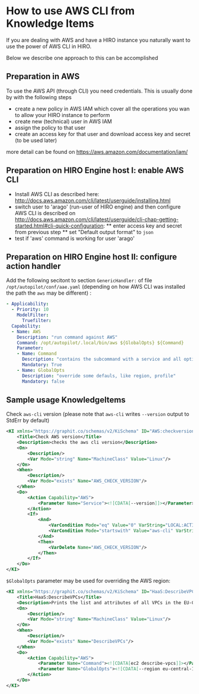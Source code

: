 How to use AWS CLI from Knowledge Items
=======================================

If you are dealing with AWS and have a HIRO instance you naturally want to use the power of AWS CLI in HIRO.

Below we describe one approach to this can be accomplished


## Preparation in AWS

To use the AWS API (through CLI) you need credentials. This is usually done by
with the following steps

* create a new policy in AWS IAM which cover all the operations you wan to allow your HIRO instance to perform
* create new (technical) user in AWS IAM
* assign the policy to that user
* create an access key for that user and download access key and secret (to be used later)

more detail can be found on https://aws.amazon.com/documentation/iam/

## Preparation on HIRO Engine host I: enable AWS CLI

* Install AWS CLI as described here: http://docs.aws.amazon.com/cli/latest/userguide/installing.html
* switch user to 'arago' (run-user of HIRO engine) and then configure AWS CLI is described on http://docs.aws.amazon.com/cli/latest/userguide/cli-chap-getting-started.html#cli-quick-configuration:
** enter access key and secret from previous step
** set "Default output format" to `json`
* test if 'aws' command is working for user 'arago'


##  Preparation on HIRO Engine host II: configure action handler

Add the following secitont to section `GenericHandler:` of file `/opt/autopilot/conf/aae.yaml` (depending on how AWS CLI was installed the path the `aws` may be different) :

```yaml
- Applicability:
  - Priority: 10
    ModelFilter:
      Truefilter:
  Capability:
  - Name: AWS
    Description: "run command against AWS"
    Command: /opt/autopilot/.local/bin/aws ${GlobalOpts} ${Command}
    Parameter:
    - Name: Command
      Description: "contains the subcommand with a service and all options and arguments"
      Mandatory: True
    - Name: GlobalOpts
      Description: "override some defauls, like region, profile"
      Mandatory: false
```

## Sample usage KnowledgeItems

Check `aws-cli` version (please note that `aws-cli` writes `--version` output to StdErr by default)

```xml
<KI xmlns="https://graphit.co/schemas/v2/KiSchema" ID="AWS:checkversion">
    <Title>Check AWS version</Title>
    <Description>checks the aws cli version</Description>
    <On>
        <Description/>
        <Var Mode="string" Name="MachineClass" Value="Linux"/>
    </On>
    <When>
        <Description/>
        <Var Mode="exists" Name="AWS_CHECK_VERSION"/>
    </When>
    <Do>
        <Action Capability="AWS">
            <Parameter Name="Service"><![CDATA[--version]]></Parameter>
        </Action>
        <If>
            <And>
                <VarCondition Mode="eq" Value="0" VarString="LOCAL:ACTIONSYSTEMRC"/>
                <VarCondition Mode="startswith" Value="aws-cli" VarString="LOCAL:ACTIONERROR"/>
            </And>
            <Then>
                <VarDelete Name="AWS_CHECK_VERSION"/>
            </Then>
        </If>
    </Do>
</KI>
```
`$GlobalOpts` parameter may be used for overriding the AWS region:

```xml
<KI xmlns="https://graphit.co/schemas/v2/KiSchema" ID="HaaS:DescribeVPCs">
    <Title>HaaS:DescribeVPCs</Title>
    <Description>Prints the list and attributes of all VPCs in the EU-Central-1 region</Description>
    <On>
        <Description/>
        <Var Mode="string" Name="MachineClass" Value="Linux"/>
    </On>
    <When>
        <Description/>
        <Var Mode="exists" Name="DescribeVPCs"/>
    </When>
    <Do>
        <Action Capability="AWS">
            <Parameter Name="Command"><![CDATA[ec2 describe-vpcs]]></Parameter>
            <Parameter Name="GlobalOpts"><![CDATA[--region eu-central-1]]></Parameter>
        </Action>
    </Do>
</KI>    
```
